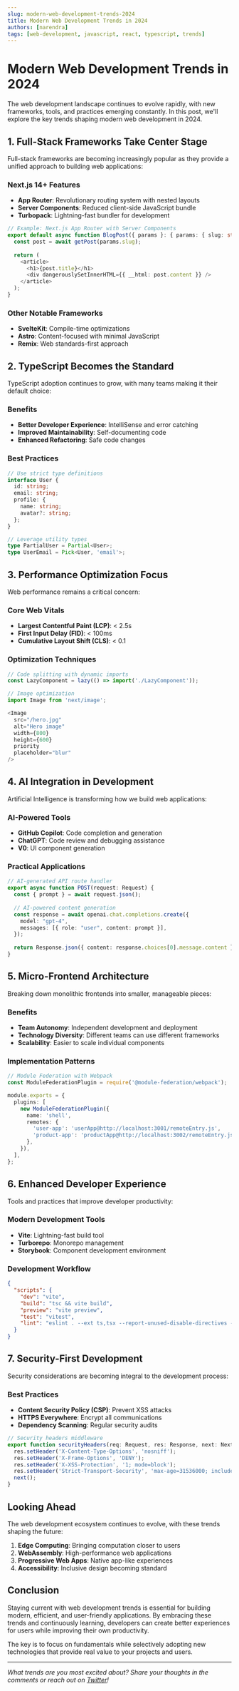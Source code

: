 ```yaml
---
slug: modern-web-development-trends-2024
title: Modern Web Development Trends in 2024
authors: [narendra]
tags: [web-development, javascript, react, typescript, trends]
---
```


# Modern Web Development Trends in 2024

The web development landscape continues to evolve rapidly, with new frameworks, tools, and practices emerging constantly. In this post, we'll explore the key trends shaping modern web development in 2024.

<!-- truncate -->

## 1. Full-Stack Frameworks Take Center Stage

Full-stack frameworks are becoming increasingly popular as they provide a unified approach to building web applications:

### Next.js 14+ Features
- **App Router**: Revolutionary routing system with nested layouts
- **Server Components**: Reduced client-side JavaScript bundle
- **Turbopack**: Lightning-fast bundler for development

```typescript
// Example: Next.js App Router with Server Components
export default async function BlogPost({ params }: { params: { slug: string } }) {
  const post = await getPost(params.slug);
  
  return (
    <article>
      <h1>{post.title}</h1>
      <div dangerouslySetInnerHTML={{ __html: post.content }} />
    </article>
  );
}
```

### Other Notable Frameworks
- **SvelteKit**: Compile-time optimizations
- **Astro**: Content-focused with minimal JavaScript
- **Remix**: Web standards-first approach

## 2. TypeScript Becomes the Standard

TypeScript adoption continues to grow, with many teams making it their default choice:

### Benefits
- **Better Developer Experience**: IntelliSense and error catching
- **Improved Maintainability**: Self-documenting code
- **Enhanced Refactoring**: Safe code changes

### Best Practices
```typescript
// Use strict type definitions
interface User {
  id: string;
  email: string;
  profile: {
    name: string;
    avatar?: string;
  };
}

// Leverage utility types
type PartialUser = Partial<User>;
type UserEmail = Pick<User, 'email'>;
```

## 3. Performance Optimization Focus

Web performance remains a critical concern:

### Core Web Vitals
- **Largest Contentful Paint (LCP)**: < 2.5s
- **First Input Delay (FID)**: < 100ms
- **Cumulative Layout Shift (CLS)**: < 0.1

### Optimization Techniques
```javascript
// Code splitting with dynamic imports
const LazyComponent = lazy(() => import('./LazyComponent'));

// Image optimization
import Image from 'next/image';

<Image
  src="/hero.jpg"
  alt="Hero image"
  width={800}
  height={600}
  priority
  placeholder="blur"
/>
```

## 4. AI Integration in Development

Artificial Intelligence is transforming how we build web applications:

### AI-Powered Tools
- **GitHub Copilot**: Code completion and generation
- **ChatGPT**: Code review and debugging assistance
- **V0**: UI component generation

### Practical Applications
```typescript
// AI-generated API route handler
export async function POST(request: Request) {
  const { prompt } = await request.json();
  
  // AI-powered content generation
  const response = await openai.chat.completions.create({
    model: "gpt-4",
    messages: [{ role: "user", content: prompt }],
  });
  
  return Response.json({ content: response.choices[0].message.content });
}
```

## 5. Micro-Frontend Architecture

Breaking down monolithic frontends into smaller, manageable pieces:

### Benefits
- **Team Autonomy**: Independent development and deployment
- **Technology Diversity**: Different teams can use different frameworks
- **Scalability**: Easier to scale individual components

### Implementation Patterns
```typescript
// Module Federation with Webpack
const ModuleFederationPlugin = require('@module-federation/webpack');

module.exports = {
  plugins: [
    new ModuleFederationPlugin({
      name: 'shell',
      remotes: {
        'user-app': 'userApp@http://localhost:3001/remoteEntry.js',
        'product-app': 'productApp@http://localhost:3002/remoteEntry.js',
      },
    }),
  ],
};
```

## 6. Enhanced Developer Experience

Tools and practices that improve developer productivity:

### Modern Development Tools
- **Vite**: Lightning-fast build tool
- **Turborepo**: Monorepo management
- **Storybook**: Component development environment

### Development Workflow
```json
{
  "scripts": {
    "dev": "vite",
    "build": "tsc && vite build",
    "preview": "vite preview",
    "test": "vitest",
    "lint": "eslint . --ext ts,tsx --report-unused-disable-directives --max-warnings 0"
  }
}
```

## 7. Security-First Development

Security considerations are becoming integral to the development process:

### Best Practices
- **Content Security Policy (CSP)**: Prevent XSS attacks
- **HTTPS Everywhere**: Encrypt all communications
- **Dependency Scanning**: Regular security audits

```typescript
// Security headers middleware
export function securityHeaders(req: Request, res: Response, next: NextFunction) {
  res.setHeader('X-Content-Type-Options', 'nosniff');
  res.setHeader('X-Frame-Options', 'DENY');
  res.setHeader('X-XSS-Protection', '1; mode=block');
  res.setHeader('Strict-Transport-Security', 'max-age=31536000; includeSubDomains');
  next();
}
```

## Looking Ahead

The web development ecosystem continues to evolve, with these trends shaping the future:

1. **Edge Computing**: Bringing computation closer to users
2. **WebAssembly**: High-performance web applications
3. **Progressive Web Apps**: Native app-like experiences
4. **Accessibility**: Inclusive design becoming standard

## Conclusion

Staying current with web development trends is essential for building modern, efficient, and user-friendly applications. By embracing these trends and continuously learning, developers can create better experiences for users while improving their own productivity.

The key is to focus on fundamentals while selectively adopting new technologies that provide real value to your projects and users.

---

*What trends are you most excited about? Share your thoughts in the comments or reach out on [Twitter](https://twitter.com/narendra_kumar)!*

